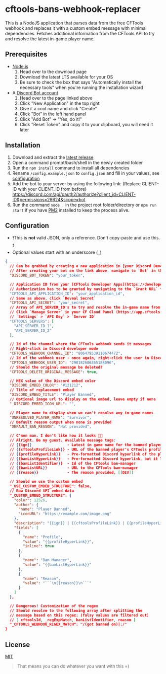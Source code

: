 # cftools-bans-webhook-replacer

This is a NodeJS application that parses data from the free CFTools webhook and replaces it with a custom embed message with minimal dependencies. Fetches additional information from the CFTools API to try and resolve the latest in-game player name.

## Prerequisites

- [Node.js](https://nodejs.org/en/download/)
    1) Head over to the download page
    2) Download the latest LTS available for your OS
    3) Be sure to check the box that says "Automatically install the necessary tools" when you're running the installation wizard
- A [Discord Bot account](https://discord.com/developers/applications)
    1) Head over to the page linked above
    2) Click "New Application" in the top right
    3) Give it a cool name and click "Create"
    4) Click "Bot" in the left hand panel
    5) Click "Add Bot" -> "Yes, do it!"
    6) Click "Reset Token" and copy it to your clipboard, you will need it later

## Installation

1. Download and extract the [latest release](https://github.com/Mirasaki/cftools-bans-webhook-replacer/releases)
2. Open a command prompt/bash/shell in the newly created folder
3. Run the `npm install` command to install all dependencies
4. Rename `/config.example.json` to `config.json` and fill in your values, see [configuration](#configuration)
5. Add the bot to your server by using the following link: (Replace CLIENT-ID with your CLIENT_ID from before) <https://discord.com/api/oauth2/authorize?client_id=CLIENT-ID&permissions=26624&scope=bot>
6. Run the command `node .` in the project root folder/directory or `npm run start` if you have [PM2](https://pm2.keymetrics.io/) installed to keep the process alive.

## Configuration

- ❗This is **not** valid JSON, only a reference. Don't copy-paste and use this. ❗
- Optional values start with an underscore (`_`)

```json
{
  // Can be grabbed by creating a new application in [your Discord Developer Portal](https://discord.com/developers/applications)
  // After creating your bot on the link above, navigate to `Bot` in the left-side menu to reveal your bot-token
  "DISCORD_BOT_TOKEN": "your_token",

  // Application ID from your [CFTools Developer Apps](https://developer.cftools.cloud/applications)
  // Authorization has to be granted by navigating to the `Grant URL` that's displayed in your app overview
  "CFTOOLS_API_APPLICATION_ID": "your_application_id",
  // Same as above, click `Reveal Secret`
  "CFTOOLS_API_SECRET": "your_secret",
  // Array of API_SERVER_ID's to try and resolve the in-game name from
  // Click `Manage Server` in your CF Cloud Panel (https://app.cftools.cloud/dashboard)
  // `Settings` > `API Key` > `Server ID`
  "CFTOOLS_SERVERS": [
    "API_SERVER_ID_1",
    "API_SERVER_ID_2"
  ],

  // Id of the channel where the CFTools webhook sends it messages
  // Right-click in Discord developer mode
  "CFTOOLS_WEBHOOK_CHANNEL_ID": "806479539110674472",
  // Id of the webhook user - once again, right-click the user in Discord developer mode
  "CFTOOLS_WEBHOOK_USER_ID": "290182686365188096",
  // Should the original message be deleted?
  "CFTOOLS_DELETE_ORIGINAL_MESSAGE": true,

  // HEX value of the Discord embed color
  "DISCORD_EMBED_COLOR": "#121212",
  // Title of replacement embed
  "DISCORD_EMBED_TITLE": "Player Banned",
  // Optional image url to display on the embed, leave empty if none
  "_DISCORD_EMBED_ICON_URL": "",

  // Player name to display when we can't resolve any in-game names
  "UNRESOLVED_PLAYER_NAME": "Survivor",
  // Default reason output when none is provided
  "DEFAULT_BAN_REASON": "Not provided",

  // C'mon man. I don't like how it looks 😮‍💨
  // Alright. Be my guest. Available message tags:
  // {{ign}}                - Latest in game name for the banned player
  // {{cftoolsProfileLink}} - URL of the banned player's CFTools profile
  // {{profileHyperLink}}   - Pre-formatted Discord hyperlink of the player's CFTools profile
  // {{banListHyperLink}}   - Pre-formatted Discord hyperlink, but it links to a ban-manager O;
  // {{banListIdentifier}}  - Id of the CFtools ban-manager
  // {{banListURL}}         - URL to the CFTools ban-manager
  // {{reason}}             - The reason provided, [[DEV]]

  // Should we use the custom embed
  "_USE_CUSTOM_EMBED_STRUCTURE": false,
  // Raw Discord API embed data
  "_CUSTOM_EMBED_STRUCTURE": {
    "color": 12526,
    "author": {
      "name": "Player Banned",
      "iconURL": "https://example.com/image.png"
    },
    "description": "{{ign}} | {{cftoolsProfileLink}} | {{profileHyperLink}} | {{banListHyperLink}} | {{banListIdentifier}} | {{banListURL}} | {{reason}}",
    "fields": [
      {
        "name": "Profile",
        "value": "{{profileHyperLink}}",
        "inline": true
      },
      {
        "name": "Ban Manager",
        "value": "{{banListHyperLink}}"
      },
      {
        "name": "Reason",
        "value": "```\n{{reason}}\n```"
      }
    ]
  },

  // Dangerous! Customization of the regex
  // Should resolve to the following array after splitting the
  // message based on this regex: (falsy values are filtered out)
  // [ cftoolsId, _regExpMatch, banListIdentifier, reason ]
  "_CFTOOLS_WEBHOOK_REGEX_MATCH": "/(got banned on)|:/"
}
```

## License

[MIT](https://choosealicense.com/licenses/mit/)

> That means you can do whatever you want with this =)
